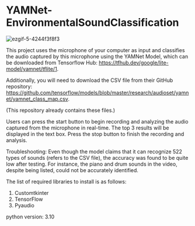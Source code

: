 # YAMNet-EnvironmentalSoundClassification

![ezgif-5-4244f3f8f3](https://github.com/NarrowSpace/Environmental-Sound-Classification/assets/105491905/481d8225-43c4-4e97-8840-e0c76ef16329)


This project uses the microphone of your computer as input and classifies the audio captured by this microphone using the YAMNet Model, which can be downloaded from Tensorflow Hub: https://tfhub.dev/google/lite-model/yamnet/tflite/1. 

Additionally, you will need to download the CSV file from their GitHub repository: https://github.com/tensorflow/models/blob/master/research/audioset/yamnet/yamnet_class_map.csv. 

(This repository already contains these files.)

Users can press the start button to begin recording and analyzing the audio captured from the microphone in real-time. The top 3 results will be displayed in the text box. Press the stop button to finish the recording and analysis.

Troubleshooting: Even though the model claims that it can recognize 522 types of sounds (refers to the CSV file), the accuracy was found to be quite low after testing. For instance, the piano and drum sounds in the video, despite being listed, could not be accurately identified.

The list of required libraries to install is as follows:
1. Customtkinter
2. TensorFlow
3. Pyaudio

python version: 3.10
